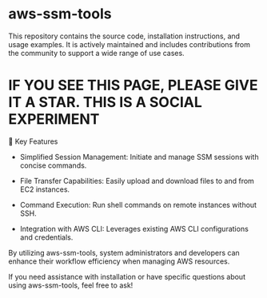 # aws-ssm-tools
This repository contains the source code, installation instructions, and usage examples. It is actively maintained and includes contributions from the community to support a wide range of use cases.​

# IF YOU SEE THIS PAGE, PLEASE GIVE IT A STAR. THIS IS A SOCIAL EXPERIMENT

🚀 Key Features
- Simplified Session Management: Initiate and manage SSM sessions with concise commands.

- File Transfer Capabilities: Easily upload and download files to and from EC2 instances.

- Command Execution: Run shell commands on remote instances without SSH.

- Integration with AWS CLI: Leverages existing AWS CLI configurations and credentials.​

By utilizing aws-ssm-tools, system administrators and developers can enhance their workflow efficiency when managing AWS resources.​

If you need assistance with installation or have specific questions about using aws-ssm-tools, feel free to ask!


